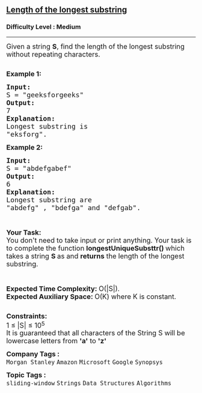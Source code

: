 <h2><a href="https://practice.geeksforgeeks.org/problems/length-of-the-longest-substring3036/1?utm_source=geeksforgeeks&utm_medium=ml_article_practice_tab&utm_campaign=article_practice_tab">Length of the longest substring</a></h2><h3>Difficulty Level : Medium</h3><hr><div class="problems_problem_content__Xm_eO"><p><span style="font-size:18px">Given a string <strong>S</strong>, find the length of the longest substring without repeating characters. </span></p>

<p><br>
<span style="font-size:18px"><strong>Example 1:</strong></span></p>

<pre><span style="font-size:18px"><strong>Input:
</strong>S = "geeksforgeeks"<strong>
Output:
</strong>7
<strong>Explanation:
</strong>Longest substring is
"eksforg".</span></pre>

<p><span style="font-size:18px"><strong>Example 2:</strong></span></p>

<pre><span style="font-size:18px"><strong>Input:
</strong>S = "abdefgabef"
<strong>Output:
</strong>6
<strong>Explanation:
</strong>Longest substring are
"abdefg" , "bdefga" and "defgab".</span></pre>

<p>&nbsp;</p>

<p><span style="font-size:18px"><strong>Your Task:</strong><br>
You don't need to take input or print anything. Your task is to complete the function&nbsp;<strong>longestUniqueSubsttr()&nbsp;</strong>which takes a string <strong>S </strong>as&nbsp;and <strong>returns</strong> the length of the longest substring. </span></p>

<p>&nbsp;</p>

<p><span style="font-size:18px"><strong>Expected Time Complexity:&nbsp;</strong>O(|S|).<br>
<strong>Expected Auxiliary Space:&nbsp;</strong>O(K)&nbsp;where K is constant.</span></p>

<div><br>
<span style="font-size:18px"><strong>Constraints:</strong><br>
1 ≤ |S| ≤ 10</span><sup><span style="font-size:15px">5</span></sup></div>

<div><span style="font-size:18px">It is guaranteed that all characters of the String S will be lowercase letters from <strong>'a'</strong> to <strong>'z'</strong></span></div>
</div><p><span style=font-size:18px><strong>Company Tags : </strong><br><code>Morgan Stanley</code>&nbsp;<code>Amazon</code>&nbsp;<code>Microsoft</code>&nbsp;<code>Google</code>&nbsp;<code>Synopsys</code>&nbsp;<br><p><span style=font-size:18px><strong>Topic Tags : </strong><br><code>sliding-window</code>&nbsp;<code>Strings</code>&nbsp;<code>Data Structures</code>&nbsp;<code>Algorithms</code>&nbsp;